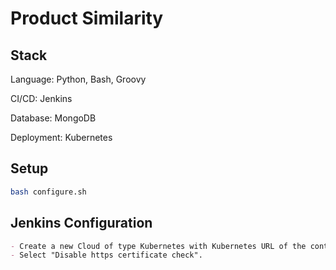 # Product Similarity

## Stack

Language: Python, Bash, Groovy

CI/CD: Jenkins

Database: MongoDB

Deployment: Kubernetes

## Setup

```bash
bash configure.sh
```

## Jenkins Configuration

```markdown
- Create a new Cloud of type Kubernetes with Kubernetes URL of the control plane (`kubectl cluster-info`).
- Select "Disable https certificate check".
```